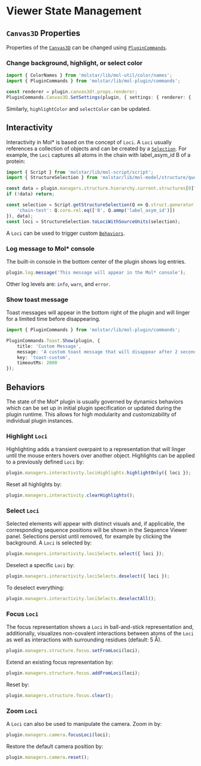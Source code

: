 # Viewer State Management

## ``Canvas3D`` Properties
Properties of the [``Canvas3D``](https://github.com/molstar/molstar/blob/master/src/mol-canvas3d/canvas3d.ts) can be 
changed using [``PluginCommands``](https://github.com/molstar/molstar/blob/master/src/mol-plugin/commands.ts).  


### Change background, highlight, or select color
```ts
import { ColorNames } from 'molstar/lib/mol-util/color/names';
import { PluginCommands } from 'molstar/lib/mol-plugin/commands';

const renderer = plugin.canvas3d!.props.renderer;
PluginCommands.Canvas3D.SetSettings(plugin, { settings: { renderer: { ...renderer, backgroundColor: ColorNames.red /* or: 0xff0000 as Color */ } } });
```
Similarly, `highlightColor` and `selectColor` can be updated.


## Interactivity

Interactivity in Mol* is based on the concept of ``Loci``. A ``Loci`` usually references a collection of objects and can be created by a [``Selection``](selections.md). For example, the
``Loci`` captures all atoms in the chain with label_asym_id B of a protein:
```ts
import { Script } from 'molstar/lib/mol-script/script';
import { StructureSelection } from 'molstar/lib/mol-model/structure/query';

const data = plugin.managers.structure.hierarchy.current.structures[0]?.cell.obj?.data;
if (!data) return;

const selection = Script.getStructureSelection(Q => Q.struct.generator.atomGroups({
    'chain-test': Q.core.rel.eq(['B', Q.ammp('label_asym_id')])
}), data);
const loci = StructureSelection.toLociWithSourceUnits(selection);
```
A ``Loci`` can be used to trigger custom [``Behaviors``](#behaviors).


### Log message to Mol* console
The built-in console in the bottom center of the plugin shows log entries.
```ts
plugin.log.message('This message will appear in the Mol* console');
```
Other log levels are: `info`, `warn`, and `error`.


### Show toast message
Toast messages will appear in the bottom right of the plugin and will linger for a limited time before disappearing.
```ts
import { PluginCommands } from 'molstar/lib/mol-plugin/commands';

PluginCommands.Toast.Show(plugin, {
    title: 'Custom Message',
    message: 'A custom toast message that will disappear after 2 seconds.',
    key: 'toast-custom',
    timeoutMs: 2000
});
```

## Behaviors

The state of the Mol* plugin is usually governed by dynamics behaviors which can be set up in initial plugin specification or updated during the plugin runtime. This allows for high modularity and customizability of individual plugin instances.


### Highlight ``Loci``
Highlighting adds a transient overpaint to a representation that will linger until the mouse enters hovers over another 
object. Highlights can be applied to a previously defined ``Loci`` by:
```ts
plugin.managers.interactivity.lociHighlights.highlightOnly({ loci });
```
Reset all highlights by:
```ts
plugin.managers.interactivity.clearHighlights();
```


### Select ``Loci``
Selected elements will appear with distinct visuals and, if applicable, the corresponding sequence positions will be 
shown in the Sequence Viewer panel. Selections persist until removed, for example by clicking the background. A ``Loci``
is selected by:
```ts
plugin.managers.interactivity.lociSelects.select({ loci });
```
Deselect a specific ``Loci`` by:
```ts
plugin.managers.interactivity.lociSelects.deselect({ loci });
```
To deselect everything:
```ts
plugin.managers.interactivity.lociSelects.deselectAll();
```


### Focus ``Loci``
The focus representation shows a ``Loci`` in ball-and-stick representation and, additionally, visualizes non-covalent
interactions between atoms of the ``Loci`` as well as interactions with surrounding residues (default: 5 Å).
```ts
plugin.managers.structure.focus.setFromLoci(loci);
```
Extend an existing focus representation by:
```ts
plugin.managers.structure.focus.addFromLoci(loci);
```
Reset by:
```ts
plugin.managers.structure.focus.clear();
```


### Zoom ``Loci``
A ``Loci`` can also be used to manipulate the camera. Zoom in by:
```ts
plugin.managers.camera.focusLoci(loci);
```
Restore the default camera position by:
```ts
plugin.managers.camera.reset();
```